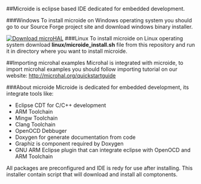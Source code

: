 ##Microide is eclipse based IDE dedicated for embedded development. 

###Windows
To install microide on Windows operating system you should go to our Source Forge project site and download windows binary installer.

[![Download microHAL](https://a.fsdn.com/con/app/sf-download-button)](https://sourceforge.net/projects/microhal/files/latest/download)
###Linux
To install microide on Linux operating system download <b>linux/microide_install.sh</b> file from this repository and run it in directory where you want to install microide.

##Importing microhal examples
Microhal is integrated with microide, to import microhal examples you should follow importing tutorial on our website:
http://microhal.org/quickstartguide

###About microide
Microide is dedicated for embedded development, its integrate tools like:
 - Eclipse CDT for C/C++ development
 - ARM Toolchain
 - Mingw Toolchain
 - Clang Toolchain
 - OpenOCD Debbuger
 - Doxygen for generate documentation from code
 - Graphiz is component required by Doxygen
 - GNU ARM Eclipse plugin that can integrate eclipse with OpenOCD and ARM Toolchain
 
All packages are preconfigured and IDE is redy for use after installing. This installer contain script that will download and install all comptonents.
